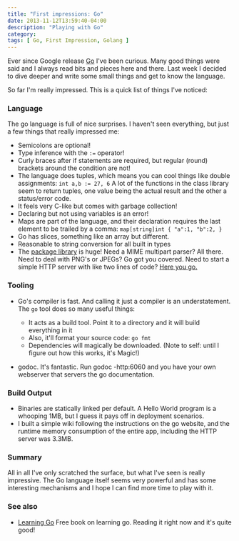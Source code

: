 ```yaml
---
title: "First impressions: Go"
date: 2013-11-12T13:59:40-04:00
description: "Playing with Go"
category:
tags: [ Go, First Impression, Golang ]
---
```


Ever since Google release [Go](http://www.golang.org/) I've been curious. Many good things were said and I always read bits and pieces here and there. Last week I decided to dive deeper and write some small things and get to know the language.

So far I'm really impressed. This is a quick list of things I've noticed:

### Language

The go language is full of nice surprises. I haven't seen everything, but just a few things that really impressed me:

* Semicolons are optional!
* Type inference with the ``:=`` operator!
* Curly braces after if statements are required, but regular (round) brackets around the condition are not!
* The language does tuples, which means you can cool things like double assignments: ``int a,b := 27, 6``
  A lot of the functions in the class library seem to return tuples, one value being the actual result and the other a status/error code.
* It feels very C-like but comes with garbage collection!
* Declaring but not using variables is an error!
* Maps are part of the language, and their declaration requires the last element to be trailed by a comma: `` map[string]int { "a":1, "b":2, }  ``
* Go has slices, something like an array but different.
* Reasonable to string conversion for all built in types
* The [package library](http://golang.org/pkg/) is huge! Need a MIME multipart parser? All there. Need to deal with PNG's or JPEGs? Go got you covered. Need to start a simple HTTP server with like two lines of code? [Here you go.](http://golang.org/doc/articles/wiki/#tmp_3)

### Tooling

* Go's compiler is fast. And calling it just a compiler is an understatement. The ``go`` tool does so many useful things:

	* It acts as a build tool. Point it to a directory and it will build everything in it
	* Also, it'll format your source code: ``go fmt ``
	* Dependencies will magically be downloaded. (Note to self: until I figure out how this works, it's Magic!)

* godoc. It's fantastic. Run godoc -http:6060 and you have your own webserver that servers the go documentation.

### Build Output

* Binaries are statically linked per default. A Hello World program is a whooping 1MB, but I guess it pays off in deployment scenarios.
* I built a simple wiki following the instructions on the go website, and the runtime memory consumption of the entire app, including the HTTP server was 3.3MB.

### Summary

All in all I've only scratched the surface, but what I've seen is really impressive. The Go language itself seems very powerful and has some interesting mechanisms and I hope I can find more time to play with it.



### See also

* [Learning Go](http://www.miek.nl/projects/learninggo/) Free book on learning go. Reading it right now and it's quite good!
